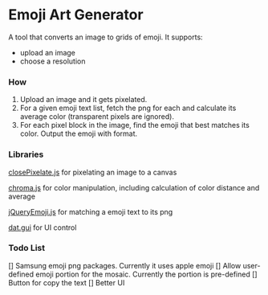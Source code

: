 # Emoji Art Generator
A tool that converts an image to grids of emoji. It supports:
* upload an image
* choose a resolution

### How
1. Upload an image and it gets pixelated.
2. For a given emoji text list, fetch the png for each and calculate its average color (transparent pixels are ignored).
3. For each pixel block in the image, find the emoji that best matches its color. Output the emoji with format.


### Libraries
[closePixelate.js](https://github.com/desandro/close-pixelate) for pixelating an image to a canvas

[chroma.js](https://github.com/gka/chroma.js) for color manipulation, including calculation of color distance and average 

[jQueryEmoji.js](https://github.com/rodrigopolo/jqueryemoji) for matching a emoji text to its png

[dat.gui](https://github.com/dataarts/dat.gui) for UI control


### Todo List
[] Samsung emoji png packages. Currently it uses apple emoji
[] Allow user-defined emoji portion for the mosaic. Currently the portion is pre-defined
[] Button for copy the text
[] Better UI
